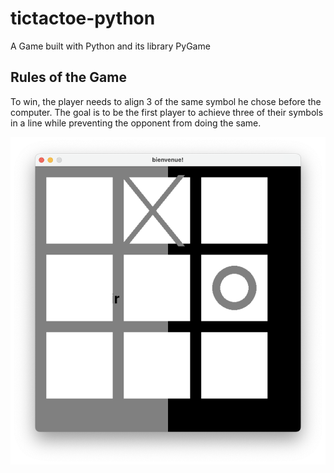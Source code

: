 # tictactoe-python

A Game built with Python and its library PyGame

## Rules of the Game

To win, the player needs to align 3 of the same symbol he chose before the computer.
The goal is to be the first player to achieve three of their symbols in a line while preventing the opponent from doing the same. 


![alt text](tictactoe.png)

